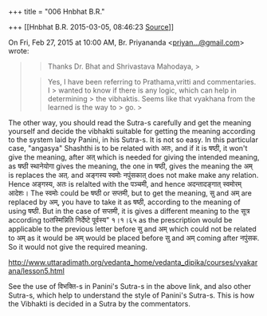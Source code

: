 +++
title = "006 Hnbhat B.R."

+++
[[Hnbhat B.R.	2015-03-05, 08:46:23 [Source](https://groups.google.com/g/samskrita/c/-nTuC5zt0IY)]]



On Fri, Feb 27, 2015 at 10:00 AM, Br. Priyananda \<[priyan...@gmail.com]()\> wrote:  

> 
> > Thanks Dr. Bhat and Shrivastava Mahodaya, >
> 
> >   
> > 
> > 
> > Yes, I have been referring to Prathama,vritti and commentaries. I > wanted to know if there is any logic, which can help in determining > the vibhaktis. Seems like that vyakhana from the learned is the way to > go. >
> 
> > 
> >   
> > 
> > 

  

The other way, you should read the Sutra-s carefully and get the meaning yourself and decide the vibhakti suitable for getting the meaning according to the system laid by Panini, in his Sutra-s. It is not so easy. In this particular case, "angasya" Shashthi is to be related with अतः, and if it is षष्ठी, it won't give the meaning, after अत् which is needed for giving the intended meaning, as षष्ठी स्थानेयोगा gives the meaning, the one in षष्ठी, gives the meaning the अम् is replaces the अत्. and अङ्गस्य स्वमोः नपुंसकात् does not make make any relation. Hence अङ्गस्य, अतः is relalted with the पञ्चमी, and hence अदन्तादङ्गात् स्वमोरम् आदेशः। The स्वमोः could be षष्ठी or सप्तमी, but to get the meaning, सु and अम् are replaced by अम्, you have to take it as षष्ठी, according to the meaning of using षष्ठी. But in the case of सप्तमी, it is gives a different meaning to the सूत्र according toतस्मिन्निति निर्देष्टे पूर्वस्य" १।१।६५ as the prescription would be applicable to the previous letter before सु and अम् which could not be related to अम् as it would be अम् would be placed before सु and अम् coming after नपुंसक. So it would not give the required meaning.

  

<http://www.uttaradimath.org/vedanta_home/vedanta_dipika/courses/vyakarana/lesson5.html>

  

See the use of विभक्ति-s in Panini's Sutra-s in the above link, and also other Sutra-s, which help to understand the style of Panini's Sutra-s. This is how the Vibhakti is decided in a Sutra by the commentators.

  

  

